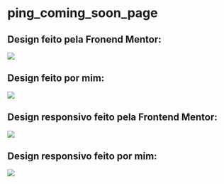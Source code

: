 # ping_coming_soon_page

<h2>Design feito pela Fronend Mentor:</h2>

<img src="https://user-images.githubusercontent.com/93217081/155892451-921a5689-318d-480a-a24a-2de773b0fe36.jpg">

<h2>Design feito por mim:</h2>

<img src="https://user-images.githubusercontent.com/93217081/155892489-1a5b609e-27e7-40da-9eac-13c1b5af0458.png">

<h2>Design responsivo feito pela Frontend Mentor:</h2>

<img src="https://user-images.githubusercontent.com/93217081/155892609-103807ce-0156-409c-9355-06d15f6fd717.jpg">

<h2>Design responsivo feito por mim:</h2>

<img src="https://user-images.githubusercontent.com/93217081/155892594-9a63d82c-9955-463c-b288-62319310b1bf.png">
